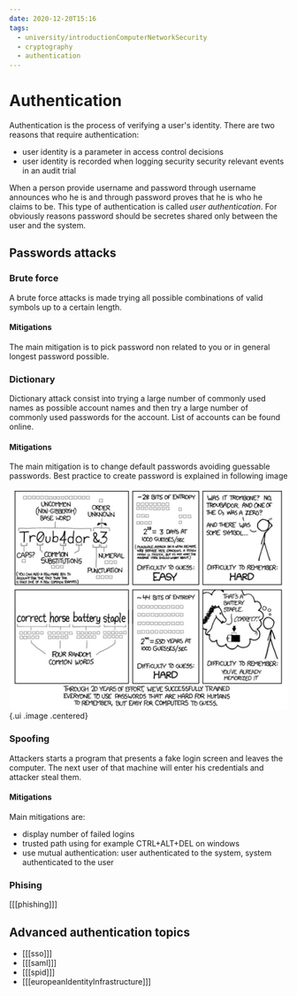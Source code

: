 ```yaml
---
date: 2020-12-20T15:16
tags:
  - university/introductionComputerNetworkSecurity
  - cryptography
  - authentication
---
```


# Authentication
Authentication is the process of verifying a user's identity. There are two reasons that require authentication:

* user identity is a parameter in access control decisions
* user identity is recorded when logging security security relevant events in an audit trial

When a person provide username and password through username announces who he is and through password proves that he is who he claims to be. This type of authentication is called *user authentication*. For obviously reasons password should be secretes shared only between the user and the system.

## Passwords attacks

### Brute force
A brute force attacks is made trying all possible combinations of valid symbols up to a certain length.

#### Mitigations
The main mitigation is to pick password non related to you or in general longest password possible.

### Dictionary
Dictionary attack consist into trying a large number of commonly used names as possible account names and then try a large number of commonly used passwords for the account. List of accounts can be found online.

#### Mitigations
The main mitigation is to change default passwords avoiding guessable passwords. Best practice to create password is explained in following image

![](./static/passwordBestPractice.png){.ui .image .centered}

### Spoofing
Attackers starts a program that presents a fake login screen and leaves the computer. The next user of that machine will enter his credentials and attacker steal them.

#### Mitigations
Main mitigations are:

* display number of failed logins
* trusted path using for example CTRL+ALT+DEL on windows
* use mutual authentication: user authenticated to the system, system authenticated to the user

### Phising
[[[phishing]]]

## Advanced authentication topics

* [[[sso]]]
* [[[saml]]]
* [[[spid]]]
* [[[europeanIdentityInfrastructure]]]

